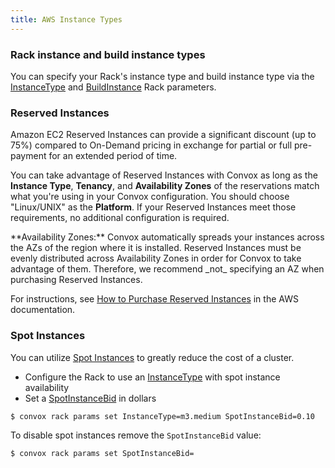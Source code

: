 ```yaml
---
title: AWS Instance Types
---
```


### Rack instance and build instance types

You can specify your Rack's instance type and build instance type via the [InstanceType](/docs/rack-parameters#instancetype) and [BuildInstance](/docs/rack-parameters#buildinstance) Rack parameters.

### Reserved Instances

Amazon EC2 Reserved Instances can provide a significant discount (up to 75%) compared to On-Demand pricing in exchange for partial or full pre-payment for an extended period of time.

You can take advantage of Reserved Instances with Convox as long as the **Instance Type**, **Tenancy**, and **Availability Zones** of the reservations match what you're using in your Convox configuration. You should choose "Linux/UNIX" as the **Platform**. If your Reserved Instances meet those requirements, no additional configuration is required.

<div class="block-callout block-show-callout type-info" markdown="1">
**Availability Zones:** Convox automatically spreads your instances across the AZs of the region where it is installed. Reserved Instances must be evenly distributed across Availability Zones in order for Convox to take advantage of them. Therefore, we recommend _not_ specifying an AZ when purchasing Reserved Instances.
</div>

For instructions, see [How to Purchase Reserved Instances](https://aws.amazon.com/ec2/pricing/reserved-instances/buyer/) in the AWS documentation.

### Spot Instances

You can utilize [Spot Instances](https://aws.amazon.com/ec2/spot/) to greatly reduce the cost of a cluster.

- Configure the Rack to use an [InstanceType](/docs/rack-parameters#instancetype) with spot instance availability
- Set a [SpotInstanceBid](/docs/rack-parameters#spotinstancebid) in dollars

```
$ convox rack params set InstanceType=m3.medium SpotInstanceBid=0.10
```

To disable spot instances remove the `SpotInstanceBid` value:

```
$ convox rack params set SpotInstanceBid=
```